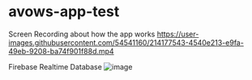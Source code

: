 # avows-app-test

Screen Recording about how the app works
https://user-images.githubusercontent.com/54541160/214177543-4540e213-e9fa-49eb-9208-ba74f901f88d.mp4

Firebase Realtime Database
![image](https://user-images.githubusercontent.com/54541160/214177763-d497009d-cca2-4915-8cae-fd5adba80066.png)
